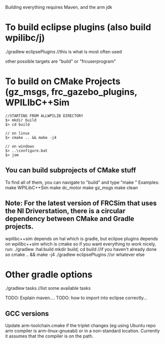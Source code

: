 Building everything requires Maven, and the arm jdk

To build eclipse plugins (also build wpilibc/j)
========================
./gradlew eclipsePlugins //this is what is most often used

other possible targets are "build" or "frcuserprogram"


To build on CMake Projects (gz_msgs, frc_gazebo_plugins, WPILIbC++Sim
=========================
    //STARTING FROM ALLWPILIB DIRECTORY
    $> mkdir build
    $> cd build

    // on linux
    $> cmake .. && make -j4

    // on windows
    $> ..\configure.bat
    $> jom

## You can build subprojects of CMake stuff
To find all of them, you can navigate to "build" and type "make <tab> <tab>"
Examples:
  make WPILibC++Sim
  make dc_motor
  make gz_msgs
  make clean

## Note: For the latest version of FRCSim that uses the NI Driverstation, there is a circular dependency between CMake and Gradle projects.
 wpilibc++sim depends on hal which is gradle, but eclipse plugins depends on wpilibc++sim which is cmake
 so if you want everything to work nicely, run:
   ./gradlew :hal:build
   mkdir build; cd build //if you haven't already done so
   cmake .. && make -j4
   ./gradlew eclipsePlugins //or whatever else

Other gradle options
========================
./gradlew tasks //list some available tasks

TODO: Explain maven....
TODO: how to import into eclipse correctly...

GCC versions
------------
Update arm-toolchain.cmake if the triplet changes (eg using Ubuntu repo arm compiler is arm-linux-gnueabi) or in a non-standard location. Currently it assumes that the compiler is on the path.
